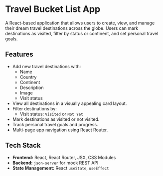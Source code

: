 # Travel Bucket List App

A React-based application that allows users to create, view, and manage their dream travel destinations across the globe. Users can mark destinations as visited, filter by status or continent, and set personal travel goals.

## Features

- Add new travel destinations with:
  - Name
  - Country
  - Continent
  - Description
  - Image
  - Visit status
- View all destinations in a visually appealing card layout.
- Filter destinations by:
  - Visit status: `Visited` or `Not Yet`
- Mark destinations as visited or not visited.
- Track personal travel goals and progress.
- Multi-page app navigation using React Router.

## Tech Stack

- **Frontend:** React, React Router, JSX, CSS Modules
- **Backend:** `json-server` for mock REST API
- **State Management:** React `useState`, `useEffect`

